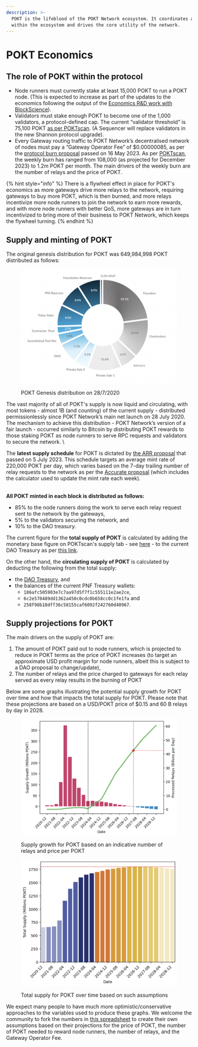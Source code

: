 ```yaml
---
description: >-
  POKT is the lifeblood of the POKT Network ecosystem. It coordinates all actors
  within the ecosystem and drives the core utility of the network.
---
```


# POKT Economics

## The role of POKT within the protocol

* Node runners must currently stake at least 15,000 POKT to run a POKT node. (This is expected to increase as part of the updates to the economics following the output of the [Economics R\&D work with BlockScience](https://forum.pokt.network/t/v1-economics-and-governance-r-d-keystone/4712)).&#x20;
* Validators must stake enough POKT to become one of the 1,000 validators, a protocol-defined cap. The current “validator threshold” is 75,100 POKT [as per POKTscan](https://poktscan.com/). (A Sequencer will replace validators in the new Shannon protocol upgrade).&#x20;
* Every Gateway routing traffic to POKT Network’s decentralised network of nodes must pay a “Gateway Operator Fee” of $0.00000085, as per the [protocol burn proposal](https://forum.pokt.network/t/pip-29-burn-gateway-burn/4401) passed on 16 May 2023. As per [POKTscan](https://poktscan.com/explore?tab=supply), the weekly burn has ranged from 108,000 (as projected for December 2023) to 1.2m  POKT per month. The main drivers of the weekly burn are the number of relays and the price of POKT.&#x20;

{% hint style="info" %}
There is a flywheel effect in place for POKT's economics as more gateways drive more relays to the network, requiring gateways to buy more POKT, which is then burned, and more relays incentivize more node runners to join the network to earn more rewards, and with more node runners with better QoS, more gateways are in turn incentivized to bring more of their business to POKT Network, which keeps the flywheel turning.
{% endhint %}

## Supply and minting of POKT

The original genesis distribution for POKT was 649,984,998 POKT distributed as follows:

<figure><img src=".gitbook/assets/Screenshot 2024-01-03 at 16.36.10.png" alt=""><figcaption><p>POKT Genesis distribution on 28/7/2020</p></figcaption></figure>

The vast majority of all of POKT's supply is now liquid and circulating, with most tokens - almost 1B (and counting) of the current supply - distributed permissionlessly since POKT Network’s main net launch on 28 July 2020. The mechanism to achieve this distribution - POKT Network’s version of a fair launch - occurred similarly to Bitcoin by distributing POKT rewards to those staking POKT as node runners to serve RPC requests and validators to secure the network. \


The **latest supply schedule** for POKT is dictated by [the ARR proposal](https://forum.pokt.network/t/pup-32-accelerating-the-road-to-revenue-arr/4494) that passed on 5 July 2023. This schedule targets an average mint rate of 220,000 POKT per day, which varies based on the 7-day trailing number of relay requests to the network as per the [Accurate proposal](https://forum.pokt.network/t/pup-29-a-cadence-change-to-updates-of-rttm-adjustment-for-target-emissions-accurate/3777) (which includes the calculator used to update the mint rate each week).&#x20;

\
**All POKT minted in each block is distributed as follows:**

* &#x20;85% to the node runners doing the work to serve each relay request sent to the network by the gateways,
* 5% to the validators securing the network, and&#x20;
* 10% to the DAO treasury.

The current figure for the **total supply of POKT** is calculated by adding the monetary base figure on POKTscan's supply tab - see [here](https://poktscan.com/explore?tab=supply) - to the current DAO Treasury as per [this link](https://poktscan.com/explore?tab=governance).

On the other hand, the **circulating supply of POKT** is calculated by deducting the following from the total supply:&#x20;

* the [DAO Treasury](https://poktscan.com/explore?tab=governance), and
* &#x20;the balances of the current PNF Treasury wallets:
  * `186afc505903e7c7aa97d5f7f1c555111e2ae2ce`,
  * `6c2e570489dd1362a450c0cdc0b658cc0c1fe1fa` and
  * `258f98b18dff36c58155caf6092f242760d40967`.

## Supply projections for POKT

The main drivers on the supply of POKT are:

1. The amount of POKT paid out to node runners, which is projected to reduce in POKT terms as the price of POKT increases (to target an approximate USD profit margin for node runners, albeit this is subject to a DAO proposal to change/update),
2. The number of relays and the price charged to gateways for each relay served as every relay results in the burning of POKT

Below are some graphs illustrating the potential supply growth for POKT over time and how that impacts the total supply for POKT. Please note that these projections are based on a USD/POKT price of $0.15 and 60 B relays by day in 2028.

<div>

<figure><img src=".gitbook/assets/image (1).png" alt=""><figcaption><p>Supply growth for POKT based on an indicative number of relays and price per POKT</p></figcaption></figure>

 

<figure><img src=".gitbook/assets/image (2).png" alt=""><figcaption><p>Total supply for POKT over time based on such assumptions</p></figcaption></figure>

</div>

We expect many people to have much more optimistic/conservative approaches to the variables used to produce these graphs. We welcome the community to fork the numbers in [this spreadsheet](https://docs.google.com/spreadsheets/d/1y4ZpBBR\_ytbp5EGqYc6Hsg5vw6CSeXn\_KEuKOMRHIbM/edit?usp=sharing) to create their own assumptions based on their projections for the price of POKT, the number of POKT needed to reward node runners, the number of relays, and the Gateway Operator Fee.&#x20;

